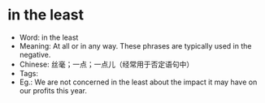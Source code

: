 # in the least

- Word: in the least
- Meaning: At all or in any way. These phrases are typically used in the negative.
- Chinese: 丝毫；一点；一点儿（经常用于否定语句中）
- Tags: 
- Eg.: We are not concerned in the least about the impact it may have on our profits this year.
